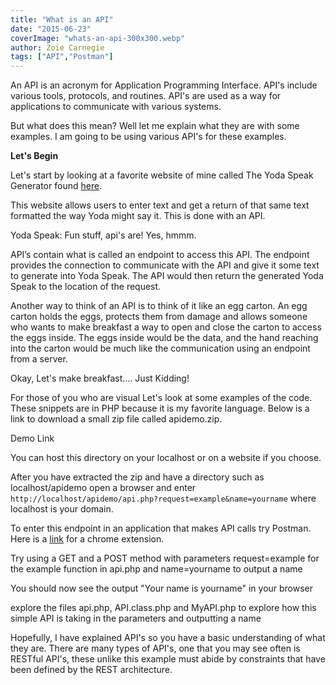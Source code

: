 ```yaml
---
title: "What is an API"
date: "2015-06-23"
coverImage: "whats-an-api-300x300.webp"
author: Zoie Carnegie
tags: ["API","Postman"]
---
```


An API is an acronym for Application Programming Interface. API's include various tools, protocols, and routines. API's are used as a way for applications to communicate with various systems.

But what does this mean? Well let me explain what they are with some examples. I am going to be using various API's for these examples.

**Let's Begin**

Let's start by looking at a favorite website of mine called The Yoda Speak Generator found [here](https://lingojam.com/EnglishtoYoda).

This website allows users to enter text and get a return of that same text formatted the way Yoda might say it. This is done with an API.

Yoda Speak: Fun stuff, api's are! Yes, hmmm.

API’s contain what is called an endpoint to access this API. The endpoint provides the connection to communicate with the API and give it some text to generate into Yoda Speak. The API would then return the generated Yoda Speak to the location of the request.

Another way to think of an API is to think of it like an egg carton. An egg carton holds the eggs, protects them from damage and allows someone who wants to make breakfast a way to open and close the carton to access the eggs inside. The eggs inside would be the data, and the hand reaching into the carton would be much like the communication using an endpoint from a server.

Okay, Let's make breakfast.... Just Kidding!

For those of you who are visual Let's look at some examples of the code. These snippets are in PHP because it is my favorite language. Below is a link to download a small zip file called apidemo.zip.

Demo Link

You can host this directory on your localhost or on a website if you choose.

After you have extracted the zip and have a directory such as localhost/apidemo open a browser and enter `http://localhost/apidemo/api.php?request=example&name=yourname` where localhost is your domain.

To enter this endpoint in an application that makes API calls try Postman. Here is a [link](http://www.getpostman.com/) for a chrome extension.

Try using a GET and a POST method with parameters request=example for the example function in api.php and name=yourname to output a name

You should now see the output "Your name is yourname" in your browser

explore the files api.php, API.class.php and MyAPI.php to explore how this simple API is taking in the parameters and outputting a name

Hopefully, I have explained API's so you have a basic understanding of what they are. There are many types of API's, one that you may see often is RESTful API's, these unlike this example must abide by constraints that have been defined by the REST architecture.
